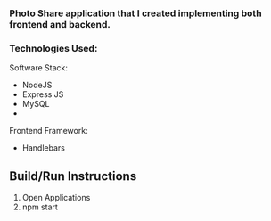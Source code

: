 ### Photo Share application that I created implementing both frontend and backend.

### Technologies Used:
Software Stack:
- NodeJS
- Express JS
- MySQL
- 
Frontend Framework: 
- Handlebars

## Build/Run Instructions
1. Open Applications
2. npm start
